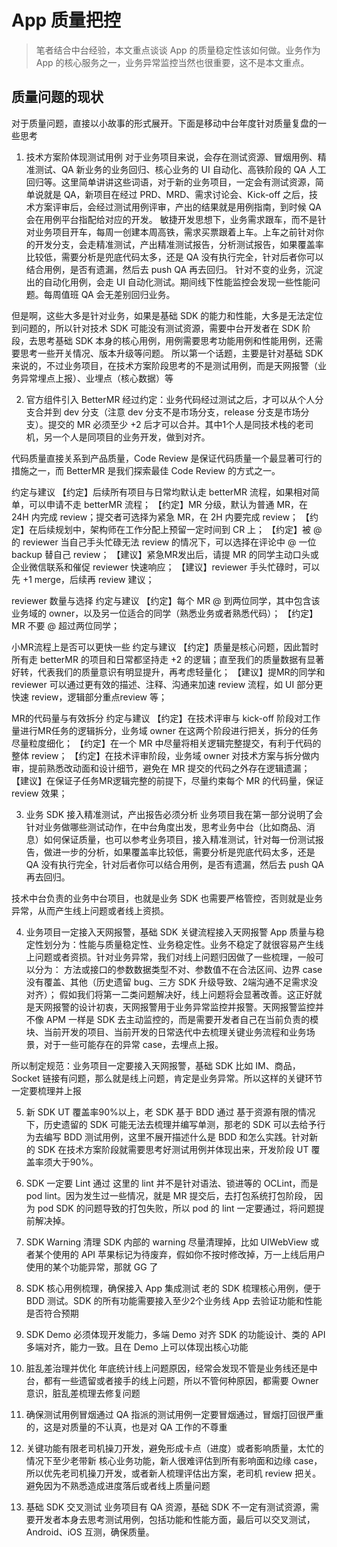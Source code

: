 #  App 质量把控

> 笔者结合中台经验，本文重点谈谈 App 的质量稳定性该如何做。业务作为 App 的核心服务之一，业务异常监控当然也很重要，这不是本文重点。

## 质量问题的现状

对于质量问题，直接以小故事的形式展开。下面是移动中台年度针对质量复盘的一些思考

1. 技术方案阶体现测试用例
对于业务项目来说，会存在测试资源、冒烟用例、精准测试、QA 新业务的业务回归、核心业务的 UI 自动化、高铁阶段的 QA 人工回归等。这里简单讲讲这些词语，对于新的业务项目，一定会有测试资源，简单说就是 QA，新项目在经过 PRD、MRD、需求讨论会、Kick-off 之后，技术方案评审后，会经过测试用例评审，产出的结果就是用例指南，到时候 QA 会在用例平台指配给对应的开发。
敏捷开发思想下，业务需求跟车，而不是针对业务项目开车，每周一创建本周高铁，需求买票跟着上车。上车之前针对你的开发分支，会走精准测试，产出精准测试报告，分析测试报告，如果覆盖率比较低，需要分析是兜底代码太多，还是 QA 没有执行完全，针对后者你可以结合用例，是否有遗漏，然后去 push QA 再去回归。
针对不变的业务，沉淀出的自动化用例，会走 UI 自动化测试。期间线下性能监控会发现一些性能问题。每周值班 QA 会无差别回归业务。

但是啊，这些大多是针对业务，如果是基础 SDK 的能力和性能，大多是无法定位到问题的，所以针对技术 SDK 可能没有测试资源，需要中台开发者在 SDK 阶段，去思考基础 SDK 本身的核心用例，用例需要思考功能用例和性能用例，还需要思考一些开关情况、版本升级等问题。
所以第一个话题，主要是针对基础 SDK 来说的，不过业务项目，在技术方案阶段思考的不是测试用例，而是天网报警（业务异常埋点上报）、业埋点（核心数据）等

2. 官方组件引入 BetterMR
经过约定：业务代码经过测试之后，才可以从个人分支合并到 dev 分支（注意 dev 分支不是市场分支，release 分支是市场分支）。提交的 MR 必须至少 +2 后才可以合并。其中1个人是同技术栈的老司机，另一个人是同项目的业务开发，做到对齐。

代码质量直接关系到产品质量，Code Review 是保证代码质量一个最显著可行的措施之一，而 BetterMR 是我们探索最佳 Code Review 的方式之一。

约定与建议
【约定】后续所有项目与日常均默认走 betterMR 流程，如果相对简单，可以申请不走 betterMR 流程；
【约定】MR 分级，默认为普通 MR，在 24H 内完成 review；提交者可选择为紧急 MR，在 2H 内要完成 review；
【约定】在后续规划中，架构师在工作分配上预留一定时间到 CR 上；
【约定】被 @ 的 reviewer 当自己手头忙碌无法 review 的情况下，可以选择在评论中 @ 一位 backup 替自己 review；
【建议】紧急MR发出后，请提 MR 的同学主动口头或企业微信联系和催促 reviewer 快速响应；
【建议】reviewer 手头忙碌时，可以先 +1 merge，后续再 review 建议；

reviewer 数量与选择
约定与建议
【约定】每个 MR @ 到两位同学，其中包含该业务域的 owner，以及另一位适合的同学（熟悉业务或者熟悉代码）；
【约定】MR 不要 @ 超过两位同学；


小MR流程上是否可以更快一些
约定与建议
【约定】质量是核心问题，因此暂时所有走 betterMR 的项目和日常都坚持走 +2 的逻辑；直至我们的质量数据有显著好转，代表我们的质量意识有明显提升，再考虑轻量化；
【建议】提MR的同学和 reviewer 可以通过更有效的描述、注释、沟通来加速 review 流程，如 UI 部分更快速 review，逻辑部分重点review 等；

MR的代码量与有效拆分
约定与建议
【约定】在技术评审与 kick-off 阶段对工作量进行MR任务的逻辑拆分，业务域 owner 在这两个阶段进行把关，拆分的任务尽量粒度细化；
【约定】在一个 MR 中尽量将相关逻辑完整提交，有利于代码的整体 review；
【约定】在技术评审阶段，业务域 owner 对技术方案与拆分做内审，提前熟悉改动面和设计细节，避免在 MR 提交的代码之外存在逻辑遗漏；
【建议】在保证子任务MR逻辑完整的前提下，尽量约束每个 MR 的代码量，保证 review 效果；

3. 业务 SDK 接入精准测试，产出报告必须分析
业务项目我在第一部分说明了会针对业务做哪些测试动作，在中台角度出发，思考业务中台（比如商品、消息）如何保证质量，也可以参考业务项目，接入精准测试，针对每一份测试报告，做进一步的分析，如果覆盖率比较低，需要分析是兜底代码太多，还是 QA 没有执行完全，针对后者你可以结合用例，是否有遗漏，然后去 push QA 再去回归。

技术中台负责的业务中台项目，也就是业务 SDK 也需要严格管控，否则就是业务异常，从而产生线上问题或者线上资损。

4. 业务项目一定接入天网报警，基础 SDK 关键流程接入天网报警
App 质量与稳定性划分为：性能与质量稳定性、业务稳定性。业务不稳定了就很容易产生线上问题或者资损。针对业务异常，我们对线上问题归因做了一些梳理，一般可以分为：
方法或接口的参数数据类型不对、参数值不在合法区间、边界 case 没有覆盖、其他（历史遗留 bug、三方 SDK 升级导致、2端沟通不足需求没对齐）；
假如我们将第一二类问题解决好，线上问题将会显著改善。这正好就是天网报警的设计初衷，天网报警用于业务异常监控并报警。天网报警监控并不像 APM 一样是 SDK 去主动监控的，而是需要开发者自己在当前负责的模块、当前开发的项目、当前开发的日常迭代中去梳理关键业务流程和业务场景，对于一些可能存在的异常 case，去埋点上报。

所以制定规范：业务项目一定要接入天网报警，基础 SDK 比如 IM、商品，Socket 链接有问题，那么就是线上问题，肯定是业务异常。所以这样的关键环节一定要梳理并上报

5. 新 SDK UT 覆盖率90%以上，老 SDK 基于 BDD 通过
基于资源有限的情况下，历史遗留的 SDK 可能无法去梳理并编写单测，那老的 SDK 可以去给予行为去编写 BDD 测试用例，这里不展开描述什么是 BDD 和怎么实践。针对新的 SDK 在技术方案阶段就需要思考好测试用例并体现出来，开发阶段 UT 覆盖率须大于90%。

6. SDK 一定要 Lint 通过
这里的 lint 并不是针对语法、锁进等的 OCLint，而是 pod lint。因为发生过一些情况，就是 MR 提交后，去打包系统打包阶段， 因为 pod SDK 的问题导致的打包失败，所以 pod 的 lint 一定要通过，将问题提前解决掉。

7. SDK Warning 清理
SDK 内部的 warning 尽量清理掉，比如 UIWebView 或者某个使用的 API 苹果标记为待废弃，假如你不按时修改掉，万一上线后用户使用的某个功能异常，那就 GG 了

8. SDK 核心用例梳理，确保接入 App 集成测试
老的 SDK 梳理核心用例，便于 BDD 测试。SDK 的所有功能需要接入至少2个业务线 App 去验证功能和性能是否符合预期

9. SDK Demo 必须体现开发能力，多端 Demo 对齐
SDK 的功能设计、类的 API 多端对齐，能力一致。且在 Demo 上可以体现出核心功能

10. 脏乱差治理并优化
年底统计线上问题原因，经常会发现不管是业务线还是中台，都有一些遗留或者接手的线上问题，所以不管何种原因，都需要 Owner 意识，脏乱差梳理去修复问题

11. 确保测试用例冒烟通过
QA 指派的测试用例一定要冒烟通过，冒烟打回很严重的，这是对质量的不认真，也是对 QA 工作的不尊重

12. 关键功能有限老司机操刀开发，避免形成卡点（进度）或者影响质量，太忙的情况下至少老带新
核心业务功能，新人很难评估到所有影响面和边缘 case，所以优先老司机操刀开发，或者新人梳理评估出方案，老司机 review 把关。避免因为不熟悉造成进度落后或者线上质量问题

13. 基础 SDK 交叉测试
业务项目有 QA 资源，基础 SDK 不一定有测试资源，需要开发者本身去思考测试用例，包括功能和性能方面，最后可以交叉测试，Android、iOS 互测，确保质量。



